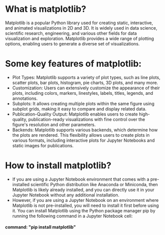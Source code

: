 <h1>What is matplotlib?</h1>
<p>Matplotlib is a popular Python library used for creating static, interactive, and animated visualizations in 2D and 3D. It is widely used in data science, scientific research, engineering, and various other fields for data visualization and exploration. Matplotlib provides a wide range of plotting options, enabling users to generate a diverse set of visualizations.</p>

<h1>Some key features of matplotlib:</h1>
<ul><li>Plot Types: Matplotlib supports a variety of plot types, such as line plots, scatter plots, bar plots, histogram, pie charts, 3D plots, and many more.</li>
<li>Customization: Users can extensively customize the appearance of their plots, including colors, markers, linestyles, labels, titles, legends, and annotations.</li>
<li>Subplots: It allows creating multiple plots within the same figure using subplot grids, making it easy to compare and display related data.</li>
<li>Publication-Quality Output: Matplotlib enables users to create high-quality, publication-ready visualizations with fine control over the figure's resolution and other parameters.</li>
<li>Backends: Matplotlib supports various backends, which determine how the plots are rendered. This flexibility allows users to create plots in various formats, including interactive plots for Jupyter Notebooks and static images for publications.</li></ul>

<h1>How to install matplotlib?</h1>
<ul><li>If you are using a Jupyter Notebook environment that comes with a pre-installed scientific Python distribution like Anaconda or Miniconda, then Matplotlib is likely already installed, and you can directly use it in your Jupyter Notebook without any additional installation.</li>
<li>However, if you are using a Jupyter Notebook on an environment where Matplotlib is not pre-installed, you will need to install it first before using it. You can install Matplotlib using the Python package manager pip by running the following command in a Jupyter Notebook cell:</li></ul>
<h4>command: "pip install matplotlib"</h4>
